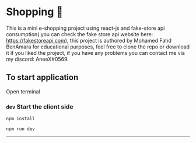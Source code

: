 # Shopping 🛒

This is a mini e-shopping project using react-js and fake-store api consumption( you can check the fake store api website here: https://fakestoreapi.com), this project is authored by Mohamed Fahd BenAmara for educational purposes, feel free to clone the repo or download it if you liked the project, if you have any problems you can contact me via my discord: AneeX#0569.

## To start application

Open terminal

### `dev` Start the client side

```
npm install
```

```
npm run dev
```

---
